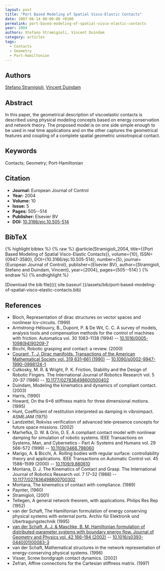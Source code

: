 ```yaml
---
layout: post
title: "Port Based Modeling of Spatial Visco-Elastic Contacts"
date: 2007-06-14 00:00:00 +0100
permalink: port-based-modeling-of-spatial-visco-elastic-contacts
year: 2004
authors: Stefano Stramigioli, Vincent Duindam
category: articles
tags:
  - Contacts
  - Geometry
  - Port-Hamiltonian
---
```

 
## Authors
[Stefano Stramigioli](authors/stefano-stramigioli), [Vincent Duindam](authors/vincent-duindam)
 
## Abstract
In this paper, the geometrical description of viscoelastic contacts is described using physical modeling concepts based on energy conservation and network theory. The proposed model is on one side simple enough to be used in real time applications and on the other captures the geometrical features and coupling of a complete spatial geometric unisotropical contact.
 
## Keywords
Contacts; Geometry; Port-Hamiltonian
 
## Citation
- **Journal:** European Journal of Control
- **Year:** 2004
- **Volume:** 10
- **Issue:** 5
- **Pages:** 505--514
- **Publisher:** Elsevier BV
- **DOI:** [10.3166/ejc.10.505-514](https://doi.org/10.3166/ejc.10.505-514)
 
## BibTeX
{% highlight bibtex %}
{% raw %}
@article{Stramigioli_2004,
  title={{Port Based Modeling of Spatial Visco-Elastic Contacts}},
  volume={10},
  ISSN={0947-3580},
  DOI={10.3166/ejc.10.505-514},
  number={5},
  journal={European Journal of Control},
  publisher={Elsevier BV},
  author={Stramigioli, Stefano and Duindam, Vincent},
  year={2004},
  pages={505--514}
}
{% endraw %}
{% endhighlight %}
 
[Download the bib file]({{ site.baseurl }}/assets/bib/port-based-modeling-of-spatial-visco-elastic-contacts.bib)
 
## References
- Bloch, Representation of dirac structures on vector spaces and nonlinear lcv-circuits. (1999)
- Armstrong-Hélouvry, B., Dupont, P. & De Wit, C. C. A survey of models, analysis tools and compensation methods for the control of machines with friction. Automatica vol. 30 1083–1138 (1994) -- [10.1016/0005-1098(94)90209-7](https://doi.org/10.1016/0005-1098(94)90209-7)
- Bicchi, Robotic grasping and contact: a review. (2000)
- [Courant, T. J. Dirac manifolds. Transactions of the American Mathematical Society vol. 319 631–661 (1990)](dirac-manifolds) -- [10.1090/s0002-9947-1990-0998124-1](https://doi.org/10.1090/s0002-9947-1990-0998124-1)
- Cutkosky, M. R. & Wright, P. K. Friction, Stability and the Design of Robotic Fingers. The International Journal of Robotics Research vol. 5 20–37 (1986) -- [10.1177/027836498600500402](https://doi.org/10.1177/027836498600500402)
- Duindam, Modeling the kinematics and dynamics of compliant contact. (2003)
- Harris, (1990)
- Howard, On the 6×6 stiffness matrix for three dimensional motions. (1995)
- Hunt, Coefficient of restitution interpreted as damping in vibroimpact. ASMEJAM (1975)
- Landzettel, Rokviss verification of advanced tele-presence concepts for future space missions. (2002)
- Marhefka, D. W. & Orin, D. E. A compliant contact model with nonlinear damping for simulation of robotic systems. IEEE Transactions on Systems, Man, and Cybernetics - Part A: Systems and Humans vol. 29 566–572 (1999) -- [10.1109/3468.798060](https://doi.org/10.1109/3468.798060)
- Marigo, A. & Bicchi, A. Rolling bodies with regular surface: controllability theory and applications. IEEE Transactions on Automatic Control vol. 45 1586–1599 (2000) -- [10.1109/9.880610](https://doi.org/10.1109/9.880610)
- Montana, D. J. The Kinematics of Contact and Grasp. The International Journal of Robotics Research vol. 7 17–32 (1988) -- [10.1177/027836498800700302](https://doi.org/10.1177/027836498800700302)
- Montana, The kinematics of contact with compliance. (1989)
- Paynter, (1960)
- Stramigioli, (2001)
- Tellegen, A general network theorem, with applications. Philips Res Rep (1952)
- van der Schaft, The Hamiltonian formulation of energy conserving physical systems with external ports. Archiv für Elektronik und Ubertragungstechnik (1995)
- [van der Schaft, A. J. & Maschke, B. M. Hamiltonian formulation of distributed-parameter systems with boundary energy flow. Journal of Geometry and Physics vol. 42 166–194 (2002)](hamiltonian-formulation-of-distributed-parameter-systems-with-boundary-energy-flow) -- [10.1016/s0393-0440(01)00083-3](https://doi.org/10.1016/s0393-0440(01)00083-3)
- van der Schaft, Mathematical structures in the network representation of energy-conserving physical systems. (1996)
- Visser, Screw bondgraph contact dynamics. (2002)
- Zefran, Affine connections for the Cartesian stiffness matrix. (1997)

